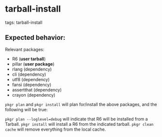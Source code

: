 # tarball-install

tags: tarball-install

## Expected behavior:

Relevant packages:
  - R6 (**user tarball**)
  - pillar (**user package**)
  - rlang (dependency)
  - cli (dependency)	 
  - utf8 (dependency)	  
  - fansi (dependency)	  
  - assertthat (dependency)	  
  - crayon (dependency)

`pkgr plan` and  `pkgr install` will plan for/install the above packages, and the following will be true:

`pkgr plan --loglevel=debug` will indicate that R6 will be installed from a Tarball.
`pkgr install` will install a R6 from the indicated tarball.
`pkgr clean cache` will remove everything from the local cache.
